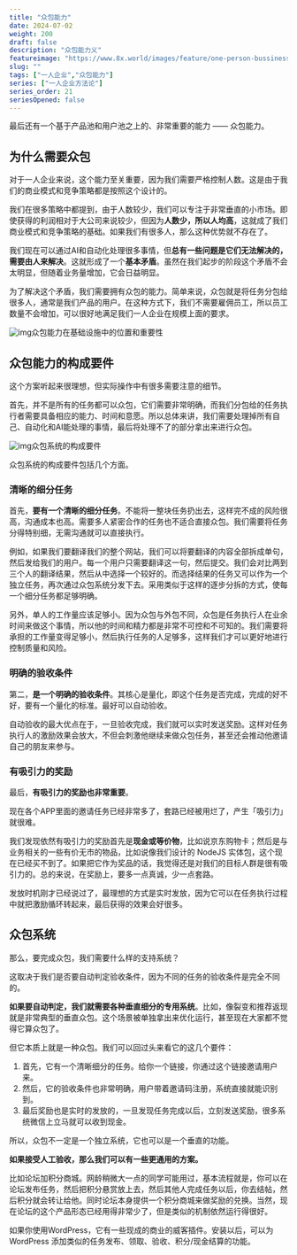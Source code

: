 ```yaml
---
title: "众包能力"
date: 2024-07-02
weight: 200
draft: false
description: "众包能力义"
featureimage: "https://www.8x.world/images/feature/one-person-bussiness.jpg"
slug: ""
tags: ["一人企业","众包能力"]
series: ["一人企业方法论"]
series_order: 21
seriesOpened: false
---
```


最后还有一个基于产品池和用户池之上的、非常重要的能力 —— 众包能力。

## 为什么需要众包

对于一人企业来说，这个能力至关重要，因为我们需要严格控制人数。这是由于我们的商业模式和竞争策略都是按照这个设计的。

我们在很多策略中都提到，由于人数较少，我们可以专注于非常垂直的小市场。即使获得的利润相对于大公司来说较少，但因为**人数少，所以人均高**，这就成了我们商业模式和竞争策略的基础。如果我们有很多人，那么这种优势就不存在了。

我们现在可以通过AI和自动化处理很多事情，但**总有一些问题是它们无法解决的，需要由人来解决**。这就形成了一个**基本矛盾**。虽然在我们起步的阶段这个矛盾不会太明显，但随着业务量增加，它会日益明显。

为了解决这个矛盾，我们需要拥有众包的能力。简单来说，众包就是将任务分包给很多人，通常是我们产品的用户。在这种方式下，我们不需要雇佣员工，所以员工数量不会增加，可以很好地满足我们一人企业在规模上面的要求。

![img](https://r2.ft07.com/wp-content/uploads/2024/07/image-36-1024x468.png)众包能力在基础设施中的位置和重要性

## 众包能力的构成要件

这个方案听起来很理想，但实际操作中有很多需要注意的细节。

首先，并不是所有的任务都可以众包，它们需要非常明确，而我们分包给的任务执行者需要具备相应的能力、时间和意愿。所以总体来讲，我们需要处理掉所有自己、自动化和AI能处理的事情，最后将处理不了的部分拿出来进行众包。

![img](https://r2.ft07.com/wp-content/uploads/2024/07/image-37-1024x491.png)众包系统的构成要件

众包系统的构成要件包括几个方面。

### 清晰的细分任务

首先，**要有一个清晰的细分任务**。不能将一整块任务扔出去，这样完不成的风险很高，沟通成本也高。需要多人紧密合作的任务也不适合直接众包。我们需要将任务分得特别细，无需沟通就可以直接执行。

例如，如果我们要翻译我们的整个网站，我们可以将要翻译的内容全部拆成单句，然后发给我们的用户。每一个用户只需要翻译这一句，然后提交。我们会对比两到三个人的翻译结果，然后从中选择一个较好的。而选择结果的任务又可以作为一个独立任务，再次通过众包系统分发下去。采用类似于这样的逐步分拆的方式，使每一个细分任务都足够明确。

另外，单人的工作量应该足够小。因为众包与外包不同，众包是任务执行人在业余时间来做这个事情，所以他的时间和精力都是非常不可控和不可知的。我们需要将承担的工作量变得足够小，然后执行任务的人足够多，这样我们才可以更好地进行控制质量和风险。

### 明确的验收条件

第二，**是一个明确的验收条件**。其核心是量化，即这个任务是否完成，完成的好不好，要有一个量化的标准。最好可以自动验收。

自动验收的最大优点在于，一旦验收完成，我们就可以实时发送奖励。这样对任务执行人的激励效果会放大，不但会刺激他继续来做众包任务，甚至还会推动他邀请自己的朋友来参与。

### 有吸引力的奖励

最后，**有吸引力的奖励也非常重要**。

现在各个APP里面的邀请任务已经非常多了，套路已经被用烂了，产生「吸引力」就很难。

我们发现依然有吸引力的奖励首先是**现金或等价物**，比如说京东购物卡；然后是与业务相关的一些有价无市的物品，比如说像我们设计的 NodeJS 实体包，这个现在已经买不到了。如果把它作为奖品的话，我觉得还是对我们的目标人群是很有吸引力的。总的来说，在奖励上，要多一点真诚，少一点套路。

发放时机刚才已经说过了，最理想的方式是实时发放，因为它可以在任务执行过程中就把激励循环转起来，最后获得的效果会好很多。

## 众包系统

那么，要完成众包，我们需要什么样的支持系统？

这取决于我们是否要自动判定验收条件，因为不同的任务的验收条件是完全不同的。

**如果要自动判定，我们就需要各种垂直细分的专用系统**。比如，像裂变和推荐返现就是非常典型的垂直众包。这个场景被单独拿出来优化运行，甚至现在大家都不觉得它算众包了。

但它本质上就是一种众包。我们可以回过头来看它的这几个要件：

1. 首先，它有一个清晰细分的任务。给你一个链接，你通过这个链接邀请用户来。
2. 然后，它的验收条件也非常明确，用户带着邀请码注册，系统直接就能识别到。
3. 最后奖励也是实时的发放的，一旦发现任务完成以后，立刻发送奖励，很多系统微信上立马就可以收到现金。

所以，众包不一定是一个独立系统，它也可以是一个垂直的功能。

**如果接受人工验收，那么我们可以有一些更通用的方案。**

比如论坛加积分商城。网龄稍微大一点的同学可能用过，基本流程就是，你可以在论坛发布任务，然后把积分悬赏放上去，然后其他人完成任务以后，你去结帖，然后积分就会转让给他。同时论坛本身提供一个积分商城来做奖励的兑换。当然，现在论坛的这个产品形态已经用得非常少了，但是类似的机制依然运行得很好。

如果你使用WordPress，它有一些现成的商业的威客插件。安装以后，可以为 WordPress 添加类似的任务发布、领取、验收、积分/现金结算的功能。